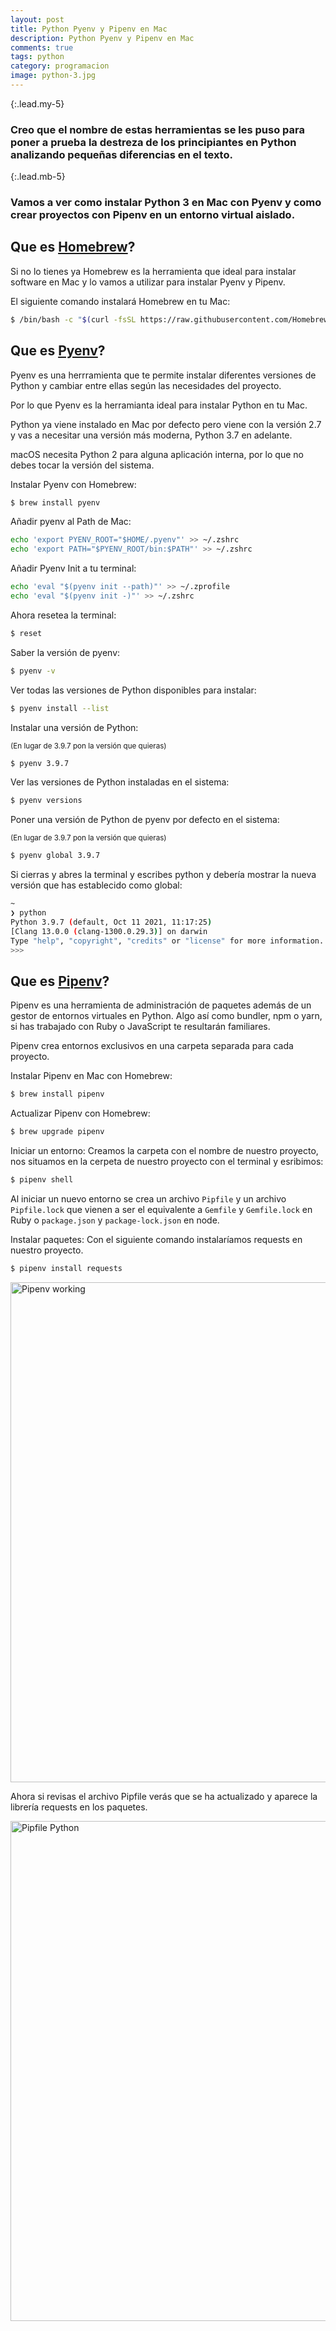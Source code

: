 ```yaml
---
layout: post
title: Python Pyenv y Pipenv en Mac
description: Python Pyenv y Pipenv en Mac
comments: true
tags: python
category: programacion
image: python-3.jpg
---
```


{:.lead.my-5}
### Creo que el nombre de estas herramientas se les puso para poner a prueba la destreza de los principiantes en Python analizando pequeñas diferencias en el texto.

{:.lead.mb-5}
### Vamos a ver como instalar Python 3 en Mac con Pyenv y como crear proyectos con Pipenv en un entorno virtual aislado.

## Que es [Homebrew](https://brew.sh/)?

Si no lo tienes ya Homebrew es la herramienta que ideal para instalar software en Mac y lo vamos a utilizar para instalar Pyenv y Pipenv.

El siguiente comando instalará Homebrew en tu Mac: 
```sh
$ /bin/bash -c "$(curl -fsSL https://raw.githubusercontent.com/Homebrew/install/HEAD/install.sh)"
```

## Que es [Pyenv](https://github.com/pyenv/pyenv)?

Pyenv es una herrramienta que te permite instalar diferentes versiones de Python y cambiar entre ellas según las necesidades del proyecto.

Por lo que Pyenv es la herramianta ideal para instalar Python en tu Mac.

Python ya viene instalado en Mac por defecto pero viene con la versión 2.7 y vas a necesitar una versión más moderna, Python 3.7 en adelante.

macOS necesita Python 2 para alguna aplicación interna, por lo que no debes tocar la versión del sistema.


Instalar Pyenv con Homebrew: 

```sh
$ brew install pyenv
```

Añadir pyenv al Path de Mac: 

```sh
echo 'export PYENV_ROOT="$HOME/.pyenv"' >> ~/.zshrc
echo 'export PATH="$PYENV_ROOT/bin:$PATH"' >> ~/.zshrc
```

Añadir Pyenv Init a tu terminal: 

```sh
echo 'eval "$(pyenv init --path)"' >> ~/.zprofile
echo 'eval "$(pyenv init -)"' >> ~/.zshrc
```

Ahora resetea la terminal: 

```sh
$ reset
```

Saber la versión de pyenv: 

```sh
$ pyenv -v
```
Ver todas las versiones de Python disponibles para instalar: 

```sh 
$ pyenv install --list
```

Instalar una versión de Python: 

<small>(En lugar de 3.9.7 pon la versión que quieras) </small>

```sh
$ pyenv 3.9.7
```

Ver las versiones de Python instaladas en el sistema: 

```sh
$ pyenv versions
```

Poner una versión de Python de pyenv por defecto en el sistema: 

<small>(En lugar de 3.9.7 pon la versión que quieras) </small>

```sh
$ pyenv global 3.9.7
```

Si cierras y abres la terminal y escribes python y debería mostrar la nueva versión que has establecido como global: 

```sh
~ 
❯ python
Python 3.9.7 (default, Oct 11 2021, 11:17:25) 
[Clang 13.0.0 (clang-1300.0.29.3)] on darwin
Type "help", "copyright", "credits" or "license" for more information.
>>> 
```

## Que es [Pipenv](Pipenv)?

Pipenv es una herramienta de administración de paquetes además de un gestor de entornos virtuales en Python. Algo así como bundler, npm o yarn, si has trabajado con Ruby o JavaScript te resultarán familiares.

Pipenv crea entornos exclusivos en una carpeta separada para cada proyecto.

Instalar Pipenv en Mac con Homebrew: 

```sh
$ brew install pipenv
```

Actualizar Pipenv con Homebrew:

```sh
$ brew upgrade pipenv
```

Iniciar un entorno: 
Creamos la carpeta con el nombre de nuestro proyecto, nos situamos en la cerpeta de nuestro proyecto con el terminal y esribimos: 

```sh
$ pipenv shell
```

Al iniciar un nuevo entorno se crea un archivo `Pipfile` y un archivo `Pipfile.lock` que vienen a ser el equivalente a `Gemfile` y `Gemfile.lock` en Ruby o `package.json` y `package-lock.json` en node.

Instalar paquetes: 
Con el siguiente comando instalaríamos requests en nuestro proyecto.

```sh
$ pipenv install requests
```

<img src="{{ site.baseurl }}/assets/images/blog/pipenv.png" width="800" class="img-fluid text-center m-xl-auto" alt="Pipenv working">

Ahora si revisas el archivo Pipfile verás que se ha actualizado y aparece la librería requests en los paquetes.

<img src="{{ site.baseurl }}/assets/images/blog/pipfile.png" width="800" class="img-fluid text-center m-xl-auto" alt="Pipfile Python">


